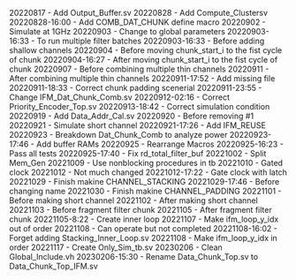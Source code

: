 20220817 - Add Output_Buffer.sv
20220828 - Add Compute_Clustersv
20220828-16:00 - Add COMB_DAT_CHUNK define macro
20220902 - Simulate at 1GHz
20220903 - Change to global parameters
20220903-16:33 - To run multiple filter batches
20220903-16:33 - Before adding shallow channels
20220904 - Before moving chunk_start_i to the fist cycle of chunk
20220904-16:27 - After moving chunk_start_i to the fist cycle of chunk
20220907 - Before combining multiple thin channels
20220911 - After combining multiple thin channels
20220911-17:52 - Add missing file
20220911-18:33 - Correct chunk padding scenerial
20220911-23:55 - Change IFM_Dat_Chunk_Comb.sv
20220912-02:16 - Correct Priority_Encoder_Top.sv
20220913-18:42 - Correct simulation condition
20220919 - Add Data_Addr_Cal.sv
20220920 - Before removing #1
20220921 - Simulate short channel
20220921-17:26 - Add IFM_REUSE
20220923 - Breakdown Dat_Chunk_Comb to analyze power
20220923-17:46 - Add buffer RAMs
20220925 - Rearrange Macros
20220925-16:23 - Pass all tests
20220925-17:40 - Fix rd_total_filter_buf
20221002 - Split Mem_Gen
20221009 - Use nonblocking procedures in tb
20221010 - Gated clock
20221012 - Not much changed
20221012-17:22 - Gate clock with latch
20221029 - Finish makine CHANNEL_STACKING
20221029-17:46 - Before changing name
20221030 - Finish makine CHANNEL_PADDING
20221101 - Before making short channel
20221102 - After making short channel
20221103 - Before fragment filter chunk
20221105 - After fragment filter chunk
20221105-8:22 - Create inner loop
20221107 - Make ifm_loop_y_idx out of order
20221108 - Can operate but not completed
20221108-16:02 - Forget adding Stacking_Inner_Loop.sv
20221108 - Make ifm_loop_y_idx in order
20221117 - Create Only_Sim_tb.sv
20230206 - Clean Global_Include.vh
20230206-15:30 - Rename Data_Chunk_Top.sv to Data_Chunk_Top_IFM.sv